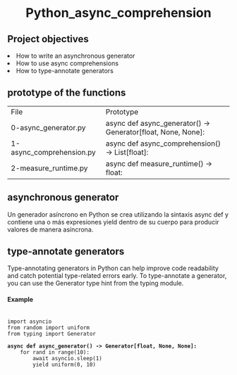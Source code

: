 <h1 align = "center">Python_async_comprehension</h1>

<h2>Project objectives</h2>

<li>How to write an asynchronous generator</li>
<li>How to use async comprehensions</li>
<li>How to type-annotate generators</li>

<h2>prototype of the functions</h2>
<table>
  <tr>
    <td>File</td>
    <td>Prototype</td>
  </tr>
  <tr>
    <td>0-async_generator.py</td>
    <td>async def async_generator() -> Generator[float, None, None]:</td>
  </tr>
  <tr>
    <td>1-async_comprehension.py</td>
    <td>async def async_comprehension() -> List[float]:</td>
  </tr>
  <tr>
    <td>2-measure_runtime.py</td>
    <td>async def measure_runtime() -> float:</td>
  </tr>
</table>
<h2>asynchronous generator</h2>
<p>Un generador asíncrono en Python se crea utilizando la sintaxis async def y contiene una o más expresiones yield dentro de su cuerpo para producir valores de manera asíncrona.</p>

<h2>type-annotate generators</h2>
<p>
Type-annotating generators in Python can help improve code readability and catch potential type-related errors early. To type-annotate a generator, you can use the Generator type hint from the typing module.</p>

<h4>Example</h4>
<pre>
  <code>
import asyncio
from random import uniform
from typing import Generator
  </code><code>
<b>async def async_generator() -> Generator[float, None, None]:</b>
    for rand in range(10):
        await asyncio.sleep(1)
        yield uniform(0, 10)
  </code>
</pre>

